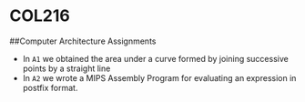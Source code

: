 # COL216
##Computer Architecture Assignments
* In `A1` we obtained the area under a curve formed by joining successive points by a straight line
* In `A2` we wrote a MIPS Assembly Program for evaluating an expression in postfix format.
